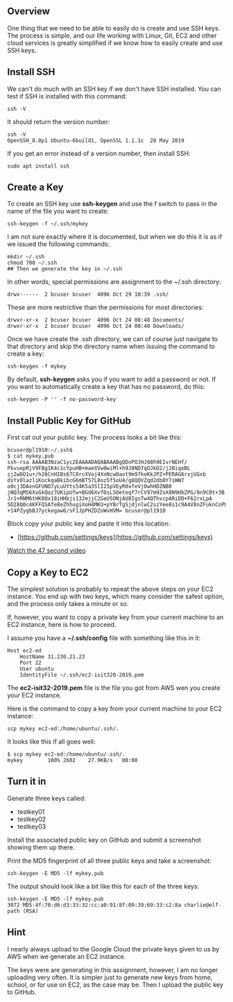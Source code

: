 ## Overview

One thing that we need to be able to easily do is create and use SSH keys. The process is simple, and our life working with Linux, Git, EC2 and other cloud services is greatly simplified if we know how to easily create and use SSH keys.

## Install SSH

We can't do much with an SSH key if we don't have SSH installed. You can test if SSH is installed with this command:

    ssh -V

It should return the version number:

    ssh -V
    OpenSSH_8.0p1 Ubuntu-6build1, OpenSSL 1.1.1c  28 May 2019

If you get an error instead of a version number, then install SSH:

    sudo apt install ssh

## Create a Key

To create an SSH key use **ssh-keygen** and use the f switch to pass in the name of the file you want to create:

    ssh-keygen -f ~/.ssh/mykey

I am not sure exactly where it is documented, but when we do this it is as if we issued the following commands:

    mkdir ~/.ssh
    chmod 700 ~/.ssh
    ## Then we generate the key in ~/.ssh

In other words, special permissions are assignment to the ~/.ssh directory:

    drwx------  2 bcuser bcuser  4096 Oct 29 10:39 .ssh/

These are more restrictive than the permissions for most directories:

    drwxr-xr-x  2 bcuser bcuser  4096 Oct 24 08:48 Documents/
    drwxr-xr-x  2 bcuser bcuser  4096 Oct 24 08:48 Downloads/

Once we have create the .ssh directory, we can of course just navigate to that directory and skip the directory name when issuing the command to create a key:

    ssh-keygen -f mykey

By default, **ssh-keygen** asks you if you want to add a password or not. If you want to automatically create a key that has no password, do this:

    ssh-keygen -P '' -f no-password-key

## Install Public Key for GitHub

First cat out your public key. The process looks a bit like this:

```
bcuser@pl1910:~/.ssh$
$ cat mykey.pub
ssh-rsa AAAAB3NzaC1yc2EAAAADAQABAAABgQDoPOJHJ08h9EIvrNEHf/
PkvuepRjV9FBg1K4c1cYpuHB+maeXVw0wiMl+h9J8ND7qOJkO2/j2BiqeBL
zj2wDO1u+/h26CnHIBs67C8rcXVoj4XnNcwOaot9m97koKkJPZ+PERAG6rxjUGxb
dsYx0lazliKockqaBkibcG6mBT57L8oz5f5oU4/g8QQVZqd2db0Y7iWW7
o0cj3DAxnGFUNO7yLuUYts54K5a3SlI25pVEyR0xfeVjOwhHDZNB0
jNQ3qMS6XvGkQoz7UKipUfw+BGd6XvfDsLSOeteqf7rCV97m9ZxX8N9HbZPG/8n9C0t+3B
Jr1+RNM6tHK0Ox18iHHbjs13JmjjC2GeU5ONjAU8IgsTw4QThvcpARiDD+F62rxLpA
5D28Q0c4KFFQSAfe8eZhhugiXoH4MKU+pYBrTgSjdjnlwC2szYee8s1c9A4V8nZFuknCoPU8
+14PZygbBJ7yckegaw6/sF1JpPHZDZoWvHVM= bcuser@pl1910
```

Block copy your public key and paste it into this location:

- [https://github.com/settings/keys](https://github.com/settings/keys)

[Watch the 47 second video](https://youtu.be/9EXUWtDNLvk)

## Copy a Key to EC2

The simplest solution is probably to repeat the above steps on your EC2 instance. You end up with two keys, which many consider the safest option, and the process only takes a minute or so.

If, however, you want to copy a private key from your current machine to an EC2 instance, here is how to proceed.

I assume you have a **~/.ssh/config** file with something like this in it:

```
Host ec2-ed
	HostName 31.230.21.23
	Port 22
	User ubuntu
	IdentityFile ~/.ssh/ec2-isit320-2019.pem
```

The **ec2-isit32-2019.pem** file is the file you got from AWS wen you create your EC2 instance.

Here is the command to copy a key from your current machine to your EC2 instance:

    scp mykey ec2-ed:/home/ubuntu/.ssh/.

It looks like this if all goes well:

    $ scp mykey ec2-ed:/home/ubuntu/.ssh/.
    mykey        100% 2602    27.9KB/s   00:00    

## Turn it in

Generate three keys called:

- testkey01    
- testkey02
- testkey03

Install the associated public key on GitHub and submit a screenshot showing them up there.

Print the MD5 fingerprint of all three public keys and take a screenshot:

    ssh-keygen -E MD5 -lf mykey.pub

The output should look like a bit like this for each of the three keys:

    ssh-keygen -E MD5 -lf mykey.pub
    3072 MD5:4f:70:d6:d3:33:32:cc:a0:91:8f:09:39:69:33:c2:8a charlie@elf-path (RSA)

## Hint

I nearly always upload to the Google Cloud the private keys given to us by AWS when we generate an EC2 instance.

The keys were are generating in this assignment, however, I am no longer uploading very often. It is simpler just to generate new keys from home, school, or for use on EC2, as the case may be. Then I upload the public key to GitHub.
